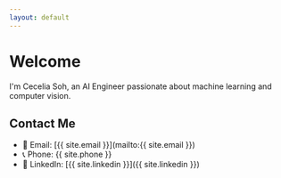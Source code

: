```yaml
---
layout: default
---
```


# Welcome

I'm Cecelia Soh, an AI Engineer passionate about machine learning and computer vision.

## Contact Me

- 📧 Email: [{{ site.email }}](mailto:{{ site.email }})
- 📞 Phone: {{ site.phone }}
- 🔗 LinkedIn: [{{ site.linkedin }}]({{ site.linkedin }})
